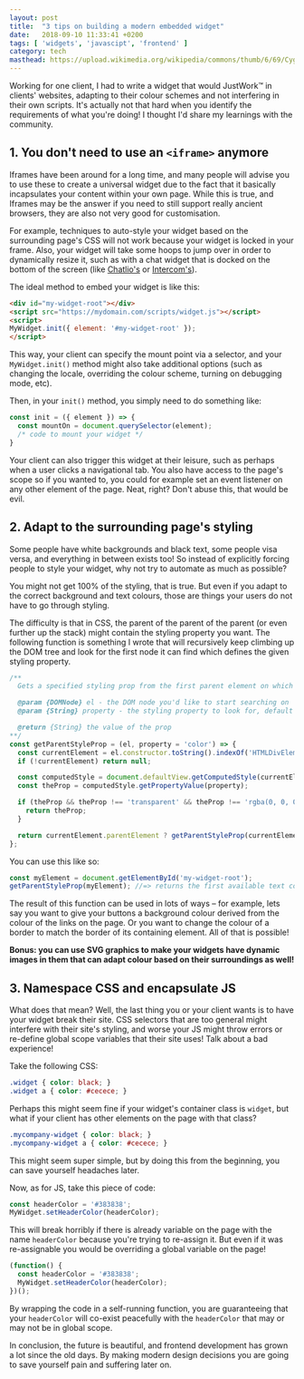 ```yaml
---
layout: post
title:  "3 tips on building a modern embedded widget"
date:   2018-09-10 11:33:41 +0200
tags: [ 'widgets', 'javascipt', 'frontend' ]
category: tech
masthead: https://upload.wikimedia.org/wikipedia/commons/thumb/6/69/Cygnus_Wall.jpg/1024px-Cygnus_Wall.jpg
---
```

Working for one client, I had to write a widget that would JustWork™ in clients' websites, adapting to their colour schemes and not interfering in their own scripts. It's actually not that hard when you identify the requirements of what you're doing! I thought I'd share my learnings with the community.

## 1. You don't need to use an `<iframe>` anymore

Iframes have been around for a long time, and many people will advise you to use these to create a universal widget due to the fact that it basically incapsulates your content within your own page. While this is true, and Iframes may be the answer if you need to still support really ancient browsers, they are also not very good for customisation.

For example, techniques to auto-style your widget based on the surrounding page's CSS will not work because your widget is locked in your frame. Also, your widget will take some hoops to jump over in order to dynamically resize it, such as with a chat widget that is docked on the bottom of the screen (like [Chatlio's](https://chatlio.com/) or [Intercom's](https://www.intercom.com/)).

The ideal method to embed your widget is like this:

```html
<div id="my-widget-root"></div>
<script src="https://mydomain.com/scripts/widget.js"></script>
<script>
MyWidget.init({ element: '#my-widget-root' });
</script>
```

This way, your client can specify the mount point via a selector, and your `MyWidget.init()` method might also take additional options (such as changing the locale, overriding the colour scheme, turning on debugging mode, etc).

Then, in your `init()` method, you simply need to do something like:

```js
const init = ({ element }) => {
  const mountOn = document.querySelector(element);
  /* code to mount your widget */
}
```

Your client can also trigger this widget at their leisure, such as perhaps when a user clicks a navigational tab. You also have access to the page's scope so if you wanted to, you could for example set an event listener on any other element of the page. Neat, right? Don't abuse this, that would be evil.

## 2. Adapt to the surrounding page's styling

Some people have white backgrounds and black text, some people visa versa, and everything in between exists too! So instead of explicitly forcing people to style your widget, why not try to automate as much as possible?

You might not get 100% of the styling, that is true. But even if you adapt to the correct background and text colours, those are things your users do not have to go through styling.

The difficulty is that in CSS, the parent of the parent of the parent (or even further up the stack) might contain the styling property you want. The following function is something I wrote that will recursively keep climbing up the DOM tree and look for the first node it can find which defines the given styling property.

```js
/**
  Gets a specified styling prop from the first parent element on which its set

  @param {DOMNode} el - the DOM node you'd like to start searching on
  @param {String} property - the styling property to look for, default is `color` - also useful is `backgroundColor`, but can also be used for borders, etc.

  @return {String} the value of the prop
**/
const getParentStyleProp = (el, property = 'color') => {
  const currentElement = el.constructor.toString().indexOf('HTMLDivElement') > -1 ? el : document.querySelector(el);
  if (!currentElement) return null;

  const computedStyle = document.defaultView.getComputedStyle(currentElement);
  const theProp = computedStyle.getPropertyValue(property);

  if (theProp && theProp !== 'transparent' && theProp !== 'rgba(0, 0, 0, 0)') {
    return theProp;
  }

  return currentElement.parentElement ? getParentStyleProp(currentElement.parentElement) : null;
};
```

You can use this like so:

```js
const myElement = document.getElementById('my-widget-root');
getParentStyleProp(myElement); //=> returns the first available text colour
```

The result of this function can be used in lots of ways – for example, lets say you want to give your buttons a background colour derived from the colour of the links on the page. Or you want to change the colour of a border to match the border of its containing element. All of that is possible!

**Bonus: you can use SVG graphics to make your widgets have dynamic images in them that can adapt colour based on their surroundings as well!**

## 3. Namespace CSS and encapsulate JS

What does that mean? Well, the last thing you or your client wants is to have your widget break their site. CSS selectors that are too general might interfere with their site's styling, and worse your JS might throw errors or re-define global scope variables that their site uses! Talk about a bad experience!

Take the following CSS:

```css
.widget { color: black; }
.widget a { color: #cecece; }
```

Perhaps this might seem fine if your widget's container class is `widget`, but what if your client has other elements on the page with that class?

```css
.mycompany-widget { color: black; }
.mycompany-widget a { color: #cecece; }
```

This might seem super simple, but by doing this from the beginning, you can save yourself headaches later.

Now, as for JS, take this piece of code:

```js
const headerColor = '#383838';
MyWidget.setHeaderColor(headerColor);
```

This will break horribly if there is already variable on the page with the name `headerColor` because you're trying to re-assign it. But even if it was re-assignable you would be overriding a global variable on the page!

```js
(function() {
  const headerColor = '#383838';
  MyWidget.setHeaderColor(headerColor);
})();
```

By wrapping the code in a self-running function, you are guaranteeing that your `headerColor` will co-exist peacefully with the `headerColor` that may or may not be in global scope.

In conclusion, the future is beautiful, and frontend development has grown a lot since the old days. By making modern design decisions you are going to save yourself pain and suffering later on.
